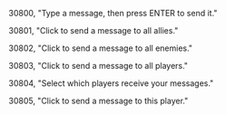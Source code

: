 ﻿30800, "Type a message, then press ENTER to send it."

30801, "Click to send a message to all allies."

30802, "Click to send a message to all enemies."

30803, "Click to send a message to all players."

30804, "Select which players receive your messages."

30805, "Click to send a message to this player."

